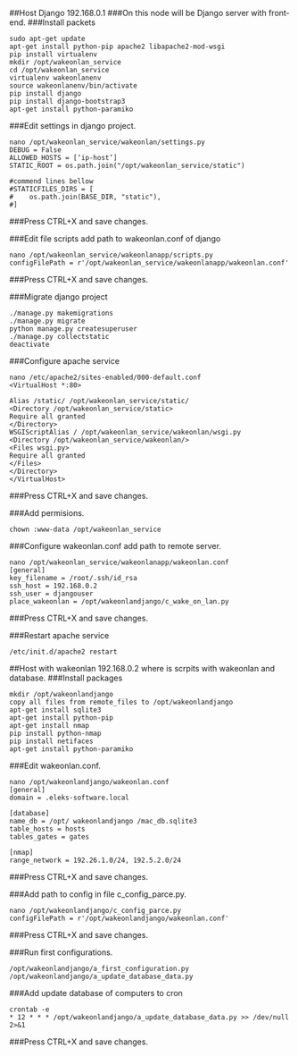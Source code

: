 ##Host Django 192.168.0.1
###On this node will be Django server with front-end.
###Install packets
```
sudo apt-get update
apt-get install python-pip apache2 libapache2-mod-wsgi
pip install virtualenv
mkdir /opt/wakeonlan_service
cd /opt/wakeonlan_service
virtualenv wakeonlanenv
source wakeonlanenv/bin/activate
pip install django
pip install django-bootstrap3
apt-get install python-paramiko
```
###Edit settings in django project.
```
nano /opt/wakeonlan_service/wakeonlan/settings.py
DEBUG = False
ALLOWED_HOSTS = [‘ip-host’]
STATIC_ROOT = os.path.join("/opt/wakeonlan_service/static")

#commend lines bellow
#STATICFILES_DIRS = [
#    os.path.join(BASE_DIR, "static"),
#]
```
###Press CTRL+X and save changes.

###Edit file scripts add path to wakeonlan.conf of django
```
nano /opt/wakeonlan_service/wakeonlanapp/scripts.py
configFilePath = r'/opt/wakeonlan_service/wakeonlanapp/wakeonlan.conf'
```
###Press CTRL+X and save changes.

###Migrate django project
```
./manage.py makemigrations
./manage.py migrate
python manage.py createsuperuser
./manage.py collectstatic
deactivate
```
###Configure apache service
```
nano /etc/apache2/sites-enabled/000-default.conf
<VirtualHost *:80>

Alias /static/ /opt/wakeonlan_service/static/
<Directory /opt/wakeonlan_service/static>
Require all granted
</Directory>
WSGIScriptAlias / /opt/wakeonlan_service/wakeonlan/wsgi.py
<Directory /opt/wakeonlan_service/wakeonlan/>
<Files wsgi.py>
Require all granted
</Files>
</Directory>
</VirtualHost>
```
###Press CTRL+X and save changes.

###Add permisions.
```
chown :www-data /opt/wakeonlan_service
```
###Configure wakeonlan.conf add path to remote server.
```
nano /opt/wakeonlan_service/wakeonlanapp/wakeonlan.conf
[general]
key_filename = /root/.ssh/id_rsa
ssh_host = 192.168.0.2
ssh_user = djangouser
place_wakeonlan = /opt/wakeonlandjango/c_wake_on_lan.py
```
###Press CTRL+X and save changes.

###Restart apache service
```
/etc/init.d/apache2 restart
```

##Host with wakeonlan 192.168.0.2 where is scrpits with wakeonlan and database.
###Install packages
```
mkdir /opt/wakeonlandjango
copy all files from remote_files to /opt/wakeonlandjango
apt-get install sqlite3
apt-get install python-pip
apt-get install nmap
pip install python-nmap
pip install netifaces
apt-get install python-paramiko
```
###Edit wakeonlan.conf.
```
nano /opt/wakeonlandjango/wakeonlan.conf
[general]
domain = .eleks-software.local

[database]
name_db = /opt/ wakeonlandjango /mac_db.sqlite3
table_hosts = hosts
tables_gates = gates

[nmap]
range_network = 192.26.1.0/24, 192.5.2.0/24
```
###Press CTRL+X and save changes.

###Add path to config in file c_config_parce.py.
```
nano /opt/wakeonlandjango/c_config_parce.py
configFilePath = r'/opt/wakeonlandjango/wakeonlan.conf'
```
###Press CTRL+X and save changes.

###Run first configurations.
```
/opt/wakeonlandjango/a_first_configuration.py 
/opt/wakeonlandjango/a_update_database_data.py
```
###Add update database of computers to cron
```
crontab -e
* 12 * * * /opt/wakeonlandjango/a_update_database_data.py >> /dev/null 2>&1
```
###Press CTRL+X and save changes.
